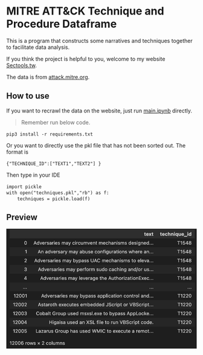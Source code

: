 # MITRE ATT&CK Technique and Procedure Dataframe

This is a program that constructs some narratives and techniques together to facilitate data analysis.

If you think the project is helpful to you, welcome to my website [Sectools.tw](https://sectools.tw).

The data is from [attack.mitre.org](https://attack.mitre.org).

## How to use

If you want to recrawl the data on the website, just run [main.ipynb](main.ipynb) directly.

> Remember run below code.

```
pip3 install -r requirements.txt
```

Or you want to directly use the pkl file that has not been sorted out.
The format is 
```
{"TECHNIQUE_ID":["TEXT1","TEXT2"] }
```

Then type in your IDE

```
import pickle
with open("techniques.pkl","rb") as f:
    techniques = pickle.load(f)
```

## Preview


![demo](img/sample.jpg)


